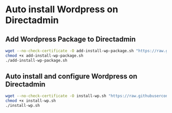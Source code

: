# Auto install Wordpress on Directadmin

## Add Wordpress Package to Directadmin

```bash
wget --no-check-certificate -O add-install-wp-package.sh "https://raw.githubusercontent.com/Hungnth/directadmin-config/main/auto-install-wordpress/add-install-wp-package.sh"
chmod +x add-install-wp-package.sh
./add-install-wp-package.sh
```

## Auto install and configure Wordpress on Directadmin

```bash
wget --no-check-certificate -O install-wp.sh "https://raw.githubusercontent.com/Hungnth/directadmin-config/main/install-wp.sh"
chmod +x install-wp.sh
./install-wp.sh
```